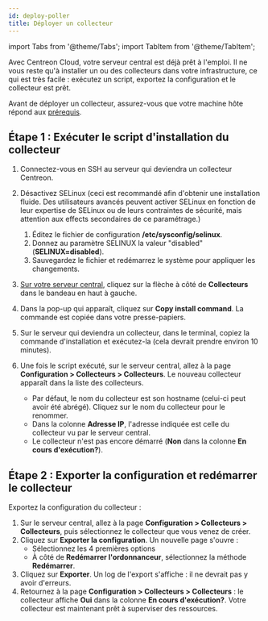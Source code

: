 ```yaml
---
id: deploy-poller
title: Déployer un collecteur
---
```


import Tabs from '@theme/Tabs';
import TabItem from '@theme/TabItem';

Avec Centreon Cloud, votre serveur central est déjà prêt à l'emploi. Il ne vous reste qu'à installer un ou des collecteurs dans votre infrastructure, ce qui est très facile : exécutez un script, exportez la configuration et le collecteur est prêt.

Avant de déployer un collecteur, assurez-vous que votre machine hôte répond aux [prérequis](prerequisites.md).

## Étape 1 : Exécuter le script d'installation du collecteur

1. Connectez-vous en SSH au serveur qui deviendra un collecteur Centreon.
2. Désactivez SELinux (ceci est recommandé afin d'obtenir une installation fluide. Des utilisateurs avancés peuvent activer SELinux en fonction de leur expertise de SELinux ou de leurs contraintes de sécurité, mais attention aux effects secondaires de ce paramétrage.)
   
   1. Éditez le fichier de configuration **/etc/sysconfig/selinux**.
   2. Donnez au paramètre SELINUX la valeur "disabled" (**SELINUX=disabled**).
   3. Sauvegardez le fichier et redémarrez le système pour appliquer les changements.

3. [Sur votre serveur central](../getting-started/interface.md#accéder-à-linterface-du-serveur-central), cliquez sur la flèche à côté de **Collecteurs** dans le bandeau en haut à gauche.

4. Dans la pop-up qui apparaît, cliquez sur **Copy install command**. La commande est copiée dans votre presse-papiers.

5. Sur le serveur qui deviendra un collecteur, dans le terminal, copiez la commande d'installation et exécutez-la (cela devrait prendre environ 10 minutes).

6. Une fois le script exécuté, sur le serveur central, allez à la page **Configuration > Collecteurs > Collecteurs**. Le nouveau collecteur apparaît dans la liste des collecteurs.
   * Par défaut, le nom du collecteur est son hostname (celui-ci peut avoir été abrégé). Cliquez sur le nom du collecteur pour le renommer.
   * Dans la colonne **Adresse IP**, l'adresse indiquée est celle du collecteur vu par le serveur central.
   * Le collecteur n'est pas encore démarré (**Non** dans la colonne **En cours d'exécution?**).

## Étape 2 : Exporter la configuration et redémarrer le collecteur

Exportez la configuration du collecteur :

1. Sur le serveur central, allez à la page **Configuration > Collecteurs > Collecteurs**, puis sélectionnez le collecteur que vous venez de créer.
2. Cliquez sur **Exporter la configuration**. Un nouvelle page s'ouvre :
   * Sélectionnez les 4 premières options
   * À côté de **Redémarrer l'ordonnanceur**, sélectionnez la méthode **Redémarrer**.
3. Cliquez sur **Exporter**. Un log de l'export s'affiche : il ne devrait pas y avoir d'erreurs.
4. Retournez à la page **Configuration > Collecteurs > Collecteurs** : le collecteur affiche **Oui** dans la colonne **En cours d'exécution?**. Votre collecteur est maintenant prêt à superviser des ressources.
